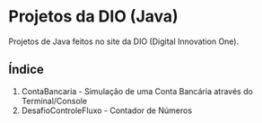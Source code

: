 # Projetos da DIO (Java)
Projetos de Java feitos no site da DIO (Digital Innovation One).

## Índice

1. ContaBancaria - Simulação de uma Conta Bancária através do Terminal/Console
2. DesafioControleFluxo - Contador de Números